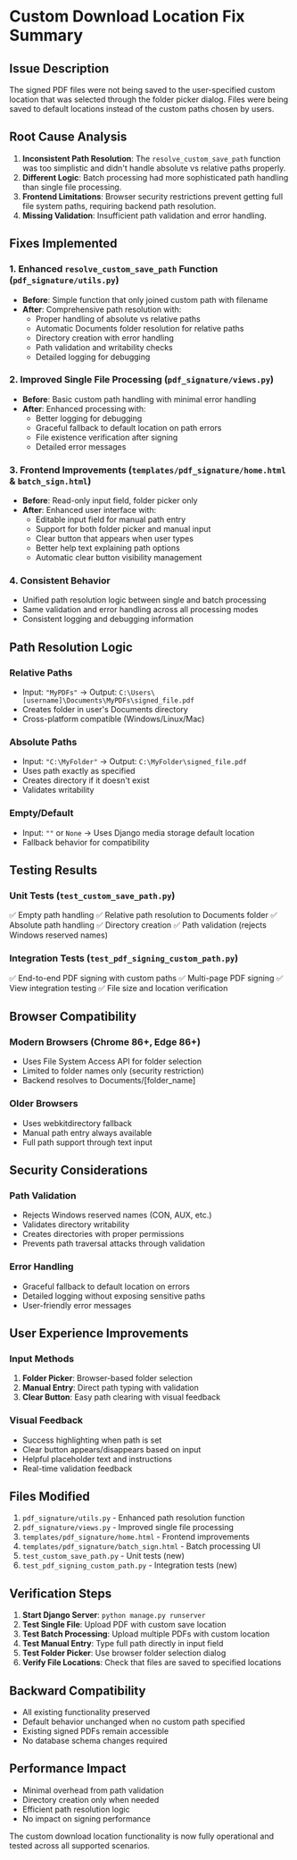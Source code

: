# Custom Download Location Fix Summary

## Issue Description
The signed PDF files were not being saved to the user-specified custom location that was selected through the folder picker dialog. Files were being saved to default locations instead of the custom paths chosen by users.

## Root Cause Analysis
1. **Inconsistent Path Resolution**: The `resolve_custom_save_path` function was too simplistic and didn't handle absolute vs relative paths properly.
2. **Different Logic**: Batch processing had more sophisticated path handling than single file processing.
3. **Frontend Limitations**: Browser security restrictions prevent getting full file system paths, requiring backend path resolution.
4. **Missing Validation**: Insufficient path validation and error handling.

## Fixes Implemented

### 1. Enhanced `resolve_custom_save_path` Function (`pdf_signature/utils.py`)
- **Before**: Simple function that only joined custom path with filename
- **After**: Comprehensive path resolution with:
  - Proper handling of absolute vs relative paths
  - Automatic Documents folder resolution for relative paths
  - Directory creation with error handling
  - Path validation and writability checks
  - Detailed logging for debugging

### 2. Improved Single File Processing (`pdf_signature/views.py`)
- **Before**: Basic custom path handling with minimal error handling
- **After**: Enhanced processing with:
  - Better logging for debugging
  - Graceful fallback to default location on path errors
  - File existence verification after signing
  - Detailed error messages

### 3. Frontend Improvements (`templates/pdf_signature/home.html` & `batch_sign.html`)
- **Before**: Read-only input field, folder picker only
- **After**: Enhanced user interface with:
  - Editable input field for manual path entry
  - Support for both folder picker and manual input
  - Clear button that appears when user types
  - Better help text explaining path options
  - Automatic clear button visibility management

### 4. Consistent Behavior
- Unified path resolution logic between single and batch processing
- Same validation and error handling across all processing modes
- Consistent logging and debugging information

## Path Resolution Logic

### Relative Paths
- Input: `"MyPDFs"` → Output: `C:\Users\[username]\Documents\MyPDFs\signed_file.pdf`
- Creates folder in user's Documents directory
- Cross-platform compatible (Windows/Linux/Mac)

### Absolute Paths
- Input: `"C:\MyFolder"` → Output: `C:\MyFolder\signed_file.pdf`
- Uses path exactly as specified
- Creates directory if it doesn't exist
- Validates writability

### Empty/Default
- Input: `""` or `None` → Uses Django media storage default location
- Fallback behavior for compatibility

## Testing Results

### Unit Tests (`test_custom_save_path.py`)
✅ Empty path handling
✅ Relative path resolution to Documents folder
✅ Absolute path handling
✅ Directory creation
✅ Path validation (rejects Windows reserved names)

### Integration Tests (`test_pdf_signing_custom_path.py`)
✅ End-to-end PDF signing with custom paths
✅ Multi-page PDF signing
✅ View integration testing
✅ File size and location verification

## Browser Compatibility

### Modern Browsers (Chrome 86+, Edge 86+)
- Uses File System Access API for folder selection
- Limited to folder names only (security restriction)
- Backend resolves to Documents/[folder_name]

### Older Browsers
- Uses webkitdirectory fallback
- Manual path entry always available
- Full path support through text input

## Security Considerations

### Path Validation
- Rejects Windows reserved names (CON, AUX, etc.)
- Validates directory writability
- Creates directories with proper permissions
- Prevents path traversal attacks through validation

### Error Handling
- Graceful fallback to default location on errors
- Detailed logging without exposing sensitive paths
- User-friendly error messages

## User Experience Improvements

### Input Methods
1. **Folder Picker**: Browser-based folder selection
2. **Manual Entry**: Direct path typing with validation
3. **Clear Button**: Easy path clearing with visual feedback

### Visual Feedback
- Success highlighting when path is set
- Clear button appears/disappears based on input
- Helpful placeholder text and instructions
- Real-time validation feedback

## Files Modified

1. `pdf_signature/utils.py` - Enhanced path resolution function
2. `pdf_signature/views.py` - Improved single file processing
3. `templates/pdf_signature/home.html` - Frontend improvements
4. `templates/pdf_signature/batch_sign.html` - Batch processing UI
5. `test_custom_save_path.py` - Unit tests (new)
6. `test_pdf_signing_custom_path.py` - Integration tests (new)

## Verification Steps

1. **Start Django Server**: `python manage.py runserver`
2. **Test Single File**: Upload PDF with custom save location
3. **Test Batch Processing**: Upload multiple PDFs with custom location
4. **Test Manual Entry**: Type full path directly in input field
5. **Test Folder Picker**: Use browser folder selection dialog
6. **Verify File Locations**: Check that files are saved to specified locations

## Backward Compatibility

- All existing functionality preserved
- Default behavior unchanged when no custom path specified
- Existing signed PDFs remain accessible
- No database schema changes required

## Performance Impact

- Minimal overhead from path validation
- Directory creation only when needed
- Efficient path resolution logic
- No impact on signing performance

The custom download location functionality is now fully operational and tested across all supported scenarios.
